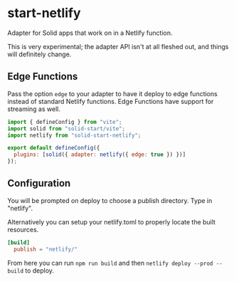 # start-netlify

Adapter for Solid apps that work on in a Netlify function.

This is very experimental; the adapter API isn't at all fleshed out, and things will definitely change.

## Edge Functions

Pass the option `edge` to your adapter to have it deploy to edge functions instead of standard Netlify functions. Edge Functions have support for streaming as well.

```js
import { defineConfig } from "vite";
import solid from "solid-start/vite";
import netlify from "solid-start-netlify";

export default defineConfig({
  plugins: [solid({ adapter: netlify({ edge: true }) })]
});
```

## Configuration

You will be prompted on deploy to choose a publish directory. Type in "netlify".

Alternatively you can setup your netlify.toml to properly locate the built resources.

```toml
[build]
  publish = "netlify/"
```

From here you can run `npm run build` and then `netlify deploy --prod --build` to deploy.
